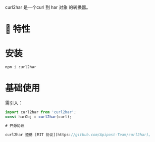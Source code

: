 curl2har 是一个curl 到 har <request> 对象 的转换器。

# 🎉 特性

# 安装

```shell
npm i curl2har
```

# 基础使用
需引入：

```js
import curl2har from 'curl2har';
const harObj = curl2har(curl);

# 开源协议

curl2har 遵循 [MIT 协议](https://github.com/Apipost-Team/curl2har)。
